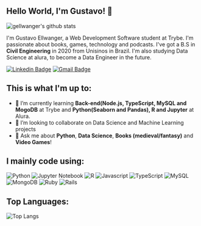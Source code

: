 ## Hello World, I'm Gustavo! :floppy_disk:

![gellwanger's github stats](https://github-readme-stats.vercel.app/api?username=gellwanger&show_icons=true&theme=dark&count_private=true)

I'm Gustavo Ellwanger, a Web Development Software student at Trybe. I'm passionate about books, games, technology and podcasts. I've got a B.S in **Civil Engineering** in 2020 from Unisinos in Brazil. I'm also studying Data Science at alura, to become a Data Engineer in the future.


[![Linkedin Badge](https://img.shields.io/badge/-LinkedIn-0077B5?style=flat-square&logo=LinkedIn&logoColor=white)](https://www.linkedin.com/in/gustavo-ellwanger/)
[![Gmail Badge](https://img.shields.io/badge/-Gmail-D14836?style=flat-square&logo=Gmail&logoColor=white)](mailto:gustavojce@gmail.com)


## This is what I'm up to:
- 🌱 I’m currently learning **Back-end(Node.js, TypeScript, MySQL and MogoDB** at Trybe and **Python(Seaborn and Pandas), R and Jupyter** at Alura.
- 👯 I’m looking to collaborate on Data Science and Machine Learning projects 
- 💬 Ask me about **Python**, **Data Science**, **Books (medieval/fantasy)** and **Video Games**!

## I mainly code using:
![Python](https://img.shields.io/badge/python-3670A0?style=for-the-badge&logo=python&logoColor=ffdd54)
![Jupyter Notebook](https://img.shields.io/badge/jupyter-%23FA0F00.svg?style=for-the-badge&logo=jupyter&logoColor=white)
![R](https://img.shields.io/badge/R-276DC3?style=for-the-badge&logo=r&logoColor=white)
![Javascript](https://img.shields.io/badge/JavaScript-F7DF1E?style=for-the-badge&logo=javascript&logoColor=black)
![TypeScript](https://img.shields.io/badge/TypeScript-007ACC?style=for-the-badge&logo=typescript&logoColor=white)
![MySQL](https://img.shields.io/badge/MySQL-00000F?style=for-the-badge&logo=mysql&logoColor=white)
![MongoDB](https://img.shields.io/badge/MongoDB-4EA94B?style=for-the-badge&logo=mongodb&logoColor=white)
![Ruby](https://img.shields.io/badge/ruby-%23CC342D.svg?style=for-the-badge&logo=ruby&logoColor=white)
![Rails](https://img.shields.io/badge/rails-%23CC0000.svg?style=for-the-badge&logo=ruby-on-rails&logoColor=white)

## Top Languages:
![Top Langs](https://github-readme-stats.vercel.app/api/top-langs/?username=gellwanger&layout=compact&theme=dark&langs_count=6) 

